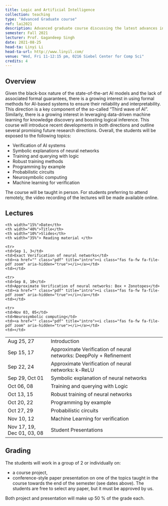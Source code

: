 ```yaml
---
title: Logic and Artificial Intelligence
collection: teaching
type: "Advanced Graduate course"
ref: lai2021
description: Advanced graduate course discussing the latest advances in combining logical reasoning with traditional data-driven methods.
semester: Fall 2021
lecturer: Prof. Gagandeep Singh
date: 2021-08-25 
head-ta: Linyi Li 
head-ta-url: http://www.linyil.com/
venue: "Wed, Fri 11-12:15 pm, 0216 Siebel Center for Comp Sci"
credits: 4
---
```


<h2>Overview</h2>

<p>
  Given the black-box nature of the state-of-the-art AI models and the lack of associated formal guarantees, there is a growing interest in using formal methods for AI-based systems to ensure their reliability and interpretability. 
  This direction is a key component of the so-called “Third wave of AI”. Similarly, there is a growing interest in leveraging data-driven machine learning for knowledge discovery and boosting logical inference. 
  This course will introduce recent developments in both directions and outline several promising future research directions. Overall, the students will be exposed to the following topics:
</p>


<ul>

<li>Verification of AI systems</li>
<li>Symbolic explanations of neural networks</li>
<li>Training and querying with logic</li>
<li>Robust training methods</li>
  <li>Programming by example</li>
	<li>Probabilistic circuits</li>
<li>Neurosymbolic computing </li>
<li>Machine learning for verification</li>


</ul>
The course will be taught in person. For students preferring to attend remotely, the video recording of the lectures will be made available online. 

<h2 id="lectures">Lectures</h2>
<table centering border="0" width="100%" cellspacing="0" cellpadding="0">

	<th width="15%">Date</th>
	<th width="40%">Title</th>
	<th width="10%">Slides</th>
	<th width="35%"> Reading material </th>

<tr>
	<td>Aug 25, 27</td>
	<td>Introduction</td>  
	<td><a href="" class="pdf" title="intro"><i class="fas fa-fw fa-file-pdf zoom" aria-hidden="true"></i></a></td>  
	<td></td>
</tr>
	
	<tr>
	<td>Sep 1, 3</td>
	<td>Exact Verification of neural networks</td>  
	<td><a href="" class="pdf" title="intro"><i class="fas fa-fw fa-file-pdf zoom" aria-hidden="true"></i></a></td>  
	<td></td>
</tr>
	
	<tr>
	<td>Sep 8, 10</td>
	<td>Approximate Verification of neural networks: Box + Zonotopes</td>  
	<td><a href="" class="pdf" title="intro"><i class="fas fa-fw fa-file-pdf zoom" aria-hidden="true"></i></a></td>  
	<td></td>
</tr>
	<tr>
	<td>Sep 15, 17</td>
	<td>Approximate Verification of neural networks: DeepPoly + Refinement</td>  
	<td><a href="" class="pdf" title="intro"><i class="fas fa-fw fa-file-pdf zoom" aria-hidden="true"></i></a></td>  
	<td></td>
</tr>
	<tr>
	<td>Sep 22, 24</td>
	<td>Approximate Verification of neural networks: k-ReLU</td>  
	<td><a href="" class="pdf" title="intro"><i class="fas fa-fw fa-file-pdf zoom" aria-hidden="true"></i></a></td>  
	<td></td>
</tr>
	<tr>
	<td>Sep 29, Oct 01</td>
	<td>Symbolic explanation of neural networks</td>  
	<td><a href="" class="pdf" title="intro"><i class="fas fa-fw fa-file-pdf zoom" aria-hidden="true"></i></a></td>  
	<td></td>
</tr>
	<tr>
	<td>Oct 06, 08</td>
	<td>Training and querying with Logic</td>  
	<td><a href="" class="pdf" title="intro"><i class="fas fa-fw fa-file-pdf zoom" aria-hidden="true"></i></a></td>  
	<td></td>
</tr>
	<tr>
	<td>Oct 13, 15</td>
	<td>Robust training of neural networks</td>  
	<td><a href="" class="pdf" title="intro"><i class="fas fa-fw fa-file-pdf zoom" aria-hidden="true"></i></a></td>  
	<td></td>
</tr>
	<tr>
	<td>Oct 20, 22</td>
	<td>Programming by example</td>  
	<td><a href="" class="pdf" title="intro"><i class="fas fa-fw fa-file-pdf zoom" aria-hidden="true"></i></a></td>  
	<td></td>
</tr>
	<tr>
	<td>Oct 27, 29</td>
	<td>Probabilistic circuits</td>  
	<td><a href="" class="pdf" title="intro"><i class="fas fa-fw fa-file-pdf zoom" aria-hidden="true"></i></a></td>  
	<td></td>
</tr>
	
	<tr>
	<td>Nov 03, 05</td>
	<td>Neurosymbolic computing</td>  
	<td><a href="" class="pdf" title="intro"><i class="fas fa-fw fa-file-pdf zoom" aria-hidden="true"></i></a></td>  
	<td></td>
</tr>
	<tr>
	<td>Nov 10, 12</td>
	<td>Machine Learning for verification</td>  
	<td><a href="" class="pdf" title="intro"><i class="fas fa-fw fa-file-pdf zoom" aria-hidden="true"></i></a></td>  
	<td></td>
</tr>
	<tr>
	<td>Nov 17, 19, Dec 01, 03, 08</td>
	<td>Student Presentations</td>  
	<td><a href="" class="pdf" title="intro"><i class="fas fa-fw fa-file-pdf zoom" aria-hidden="true"></i></a></td>  
	<td></td>
</tr>
	
  </table>
  
  
<h2 id="grading">Grading</h2>

The students will work in a group of 2 or individually on:
<ul>
	<li> a course project, </li>
	<li> conference-style paper presentation on one of the topics taught in the course towards the end of the semester (see dates above). The students are free to select any paper, but it must be approved by us.</li>
	</ul>

Both project and presentation will make up 50 % of the grade each. 
